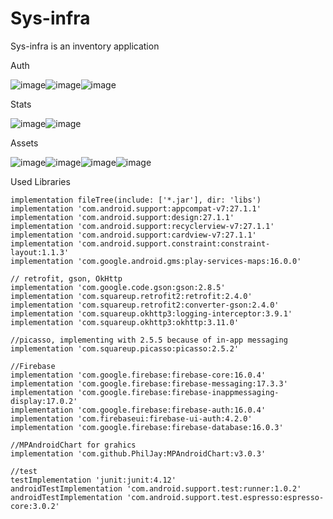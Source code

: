 # Sys-infra
Sys-infra is an inventory application

Auth

![image](https://user-images.githubusercontent.com/24324570/47654868-24793000-db62-11e8-8d02-045b6e8ac1b9.png)![image](https://user-images.githubusercontent.com/24324570/47654905-3a86f080-db62-11e8-9865-b5aca2b746b1.png)![image](https://user-images.githubusercontent.com/24324570/47654920-44a8ef00-db62-11e8-9d61-53f5e87ad7b5.png)


Stats

![image](https://user-images.githubusercontent.com/24324570/47654960-5b4f4600-db62-11e8-80a4-edaba060e8ff.png)![image](https://user-images.githubusercontent.com/24324570/47655004-7326ca00-db62-11e8-9639-b7529b84eb4e.png)

Assets

![image](https://user-images.githubusercontent.com/24324570/47655123-b41ede80-db62-11e8-9d1d-6d9fb9d5e74f.png)![image](https://user-images.githubusercontent.com/24324570/47655151-c39e2780-db62-11e8-9deb-360c22a4722a.png)![image](https://user-images.githubusercontent.com/24324570/47655068-96517980-db62-11e8-9ca6-e8525c6316a9.png)![image](https://user-images.githubusercontent.com/24324570/47655089-9d788780-db62-11e8-9b5f-fe061f229512.png)


Used Libraries

    implementation fileTree(include: ['*.jar'], dir: 'libs')
    implementation 'com.android.support:appcompat-v7:27.1.1'
    implementation 'com.android.support:design:27.1.1'
    implementation 'com.android.support:recyclerview-v7:27.1.1'
    implementation 'com.android.support:cardview-v7:27.1.1'
    implementation 'com.android.support.constraint:constraint-layout:1.1.3'
    implementation 'com.google.android.gms:play-services-maps:16.0.0'

    // retrofit, gson, OkHttp
    implementation 'com.google.code.gson:gson:2.8.5'
    implementation 'com.squareup.retrofit2:retrofit:2.4.0'
    implementation 'com.squareup.retrofit2:converter-gson:2.4.0'
    implementation 'com.squareup.okhttp3:logging-interceptor:3.9.1'
    implementation 'com.squareup.okhttp3:okhttp:3.11.0'

    //picasso, implementing with 2.5.5 because of in-app messaging
    implementation 'com.squareup.picasso:picasso:2.5.2'

    //Firebase
    implementation 'com.google.firebase:firebase-core:16.0.4'
    implementation 'com.google.firebase:firebase-messaging:17.3.3'
    implementation 'com.google.firebase:firebase-inappmessaging-display:17.0.2'
    implementation 'com.google.firebase:firebase-auth:16.0.4'
    implementation 'com.firebaseui:firebase-ui-auth:4.2.0'
    implementation 'com.google.firebase:firebase-database:16.0.3'
    
    //MPAndroidChart for grahics 
    implementation 'com.github.PhilJay:MPAndroidChart:v3.0.3'

    //test
    testImplementation 'junit:junit:4.12'
    androidTestImplementation 'com.android.support.test:runner:1.0.2'
    androidTestImplementation 'com.android.support.test.espresso:espresso-core:3.0.2'
